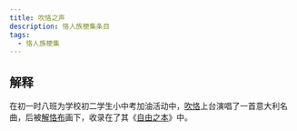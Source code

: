 ```yaml
---
title: 吹恪之声
description: 恪人族梗集条目
tags:
  - 恪人族梗集
---
```


## 解释

在初一时八班为学校初二学生小中考加油活动中，[吹恪](../吹恪)上台演唱了一首意大利名曲，后被[解恪布](../解恪布)画下，收录在了其《[自由之本](../自由之本)》中。
